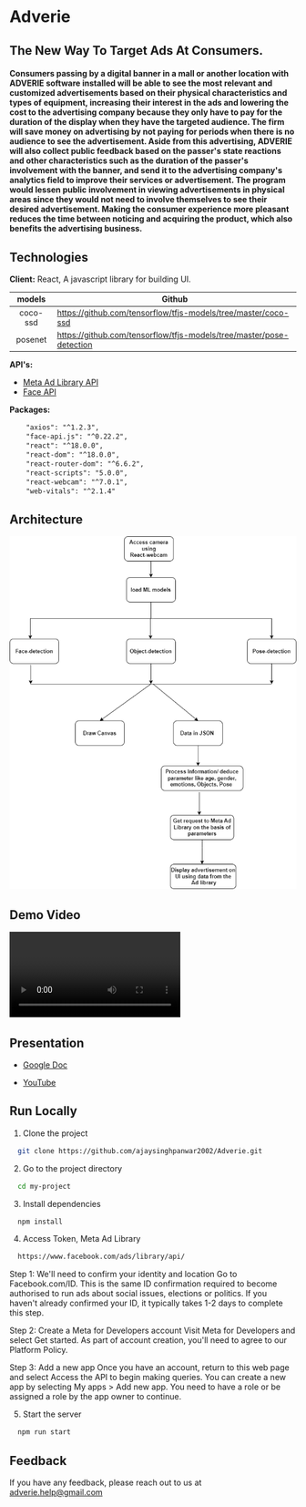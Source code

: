 # Adverie

## The New Way To Target Ads At Consumers.

#### Consumers passing by a digital banner in a mall or another location with ADVERIE software installed will be able to see the most relevant and customized advertisements based on their physical characteristics and types of equipment, increasing their interest in the ads and lowering the cost to the advertising company because they only have to pay for the duration of the display when they have the targeted audience. The firm will save money on advertising by not paying for periods when there is no audience to see the advertisement. Aside from this advertising, ADVERIE will also collect public feedback based on the passer's state reactions and other characteristics such as the duration of the passer's involvement with the banner, and send it to the advertising company's analytics field to improve their services or advertisement. The program would lessen public involvement in viewing advertisements in physical areas since they would not need to involve themselves to see their desired advertisement. Making the consumer experience more pleasant reduces the time between noticing and acquiring the product, which also benefits the advertising business.

## Technologies

**Client:** React, A javascript library for building UI.

|  models  	|                            Github                                  	|
|:--------:	|----------------------------------------------------------------------	|
| coco-ssd 	| https://github.com/tensorflow/tfjs-models/tree/master/coco-ssd       	|
| posenet  	| https://github.com/tensorflow/tfjs-models/tree/master/pose-detection 	|

**API's:**
- [Meta Ad Library API](https://www.facebook.com/ads/library/api/?source=nav-header)
- [Face API](https://justadudewhohacks.github.io/face-api.js/docs/index.html)

**Packages:**
```
    "axios": "^1.2.3",
    "face-api.js": "^0.22.2",
    "react": "^18.0.0",
    "react-dom": "^18.0.0",
    "react-router-dom": "^6.6.2",
    "react-scripts": "5.0.0",
    "react-webcam": "^7.0.1",
    "web-vitals": "^2.1.4"
```



## Architecture
![alt text](https://raw.githubusercontent.com/ajaysinghpanwar2002/Adverie/main/assets/adveriearchitecture.png)

## Demo Video 
![alt text](https://raw.githubusercontent.com/ajaysinghpanwar2002/Adverie/main/assets/models.mp4)

## Presentation

- [Google Doc](https://docs.google.com/presentation/d/1hRRgJOeYDQbmXxmWivBtOfguw_bynbiST_7V_2DzgH4/edit?usp=sharing)

- [YouTube](https://www.youtube.com/watch?v=yp_HWlSnIzU)
## Run Locally

1) Clone the project

```bash
  git clone https://github.com/ajaysinghpanwar2002/Adverie.git
```

2) Go to the project directory

```bash
  cd my-project
```

3) Install dependencies

```bash
  npm install
```

4) Access Token, Meta Ad Library

```bash
  https://www.facebook.com/ads/library/api/
```
Step 1: We'll need to confirm your identity and location
Go to Facebook.com/ID. This is the same ID confirmation required to become authorised to run ads about social issues, elections or politics. If you haven't already confirmed your ID, it typically takes 1-2 days to complete this step.

Step 2: Create a Meta for Developers account
Visit Meta for Developers and select Get started. As part of account creation, you'll need to agree to our Platform Policy.

Step 3: Add a new app
Once you have an account, return to this web page and select Access the API to begin making queries. You can create a new app by selecting My apps > Add new app. You need to have a role or be assigned a role by the app owner to continue.

5) Start the server

```bash
  npm run start
```


## Feedback

If you have any feedback, please reach out to us at adverie.help@gmail.com

